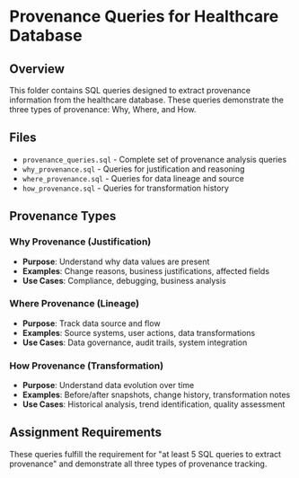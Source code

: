 # Provenance Queries for Healthcare Database

## Overview

This folder contains SQL queries designed to extract provenance information from the healthcare database. These queries demonstrate the three types of provenance: Why, Where, and How.

## Files

- `provenance_queries.sql` - Complete set of provenance analysis queries
- `why_provenance.sql` - Queries for justification and reasoning
- `where_provenance.sql` - Queries for data lineage and source
- `how_provenance.sql` - Queries for transformation history

## Provenance Types

### Why Provenance (Justification)

- **Purpose**: Understand why data values are present
- **Examples**: Change reasons, business justifications, affected fields
- **Use Cases**: Compliance, debugging, business analysis

### Where Provenance (Lineage)

- **Purpose**: Track data source and flow
- **Examples**: Source systems, user actions, data transformations
- **Use Cases**: Data governance, audit trails, system integration

### How Provenance (Transformation)

- **Purpose**: Understand data evolution over time
- **Examples**: Before/after snapshots, change history, transformation notes
- **Use Cases**: Historical analysis, trend identification, quality assessment

## Assignment Requirements

These queries fulfill the requirement for "at least 5 SQL queries to extract provenance" and demonstrate all three types of provenance tracking.

